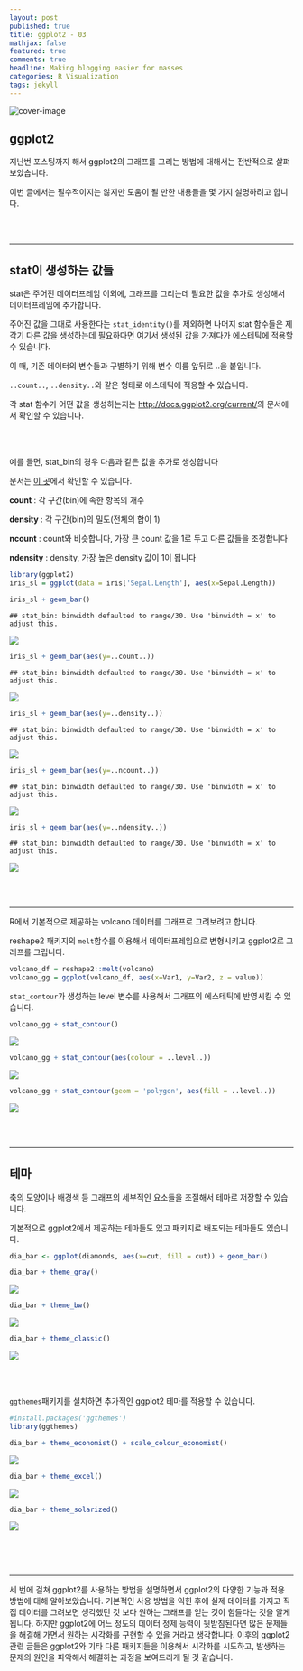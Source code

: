 ```yaml
---
layout: post
published: true
title: ggplot2 - 03
mathjax: false
featured: true
comments: true
headline: Making blogging easier for masses
categories: R Visualization
tags: jekyll
---
```


![cover-image](../../../images/desk-pen-ruler.jpg)

## ggplot2

지난번 포스팅까지 해서 ggplot2의 그래프를 그리는 방법에 대해서는 전반적으로 살펴보았습니다.

이번 글에서는 필수적이지는 않지만 도움이 될 만한 내용들을 몇 가지 설명하려고 합니다.

<br />
<br />

---

## stat이 생성하는 값들

stat은 주어진 데이터프레임 이외에, 그래프를 그리는데 필요한 값을 추가로 생성해서 데이터프레임에 추가합니다.

주어진 값을 그대로 사용한다는 `stat_identity()`를 제외하면 나머지 stat 함수들은 제각기 다른 값을 생성하는데 필요하다면 여기서 생성된 값을 가져다가 에스테틱에 적용할 수 있습니다. 

이 때, 기존 데이터의 변수들과 구별하기 위해 변수 이름 앞뒤로 ..을 붙입니다. 

`..count..`, `..density..`와 같은 형태로 에스테틱에 적용할 수 있습니다. 

각 stat 함수가 어떤 값을 생성하는지는 <http://docs.ggplot2.org/current/>의 문서에서 확인할 수 있습니다.


<br />
<br />

예를 들면, stat_bin의 경우 다음과 같은 값을 추가로 생성합니다

문서는 [이 곳](http://docs.ggplot2.org/current/stat_bin.html)에서 확인할 수 있습니다.

**count** : 각 구간(bin)에 속한 항목의 개수

**density** : 각 구간(bin)의 밀도(전체의 합이 1)
  
**ncount** : count와 비슷합니다, 가장 큰 count 값을 1로 두고 다른 값들을 조정합니다
  
**ndensity** : density, 가장 높은 density 값이 1이 됩니다


```r
library(ggplot2)
iris_sl = ggplot(data = iris['Sepal.Length'], aes(x=Sepal.Length))
```



```r
iris_sl + geom_bar()
```

```
## stat_bin: binwidth defaulted to range/30. Use 'binwidth = x' to adjust this.
```

![](http://dl.dropbox.com/s/8025u8kz400f100/unnamed-chunk-2-1.png)

```r
iris_sl + geom_bar(aes(y=..count..))
```

```
## stat_bin: binwidth defaulted to range/30. Use 'binwidth = x' to adjust this.
```

![](http://dl.dropbox.com/s/vpvbydcyo2hvxm4/unnamed-chunk-2-2.png)

```r
iris_sl + geom_bar(aes(y=..density..))
```

```
## stat_bin: binwidth defaulted to range/30. Use 'binwidth = x' to adjust this.
```

![](http://dl.dropbox.com/s/nysh8cy9zpj92ap/unnamed-chunk-2-3.png)

```r
iris_sl + geom_bar(aes(y=..ncount..))
```

```
## stat_bin: binwidth defaulted to range/30. Use 'binwidth = x' to adjust this.
```

![](http://dl.dropbox.com/s/rystjzu8zvg75gd/unnamed-chunk-2-4.png)

```r
iris_sl + geom_bar(aes(y=..ndensity..))
```

```
## stat_bin: binwidth defaulted to range/30. Use 'binwidth = x' to adjust this.
```

![](http://dl.dropbox.com/s/zfiic6cf3cx5xh2/unnamed-chunk-2-5.png)


<br />
<br />

---
R에서 기본적으로 제공하는 volcano 데이터를 그래프로 그려보려고 합니다.

reshape2 패키지의 `melt`함수를 이용해서 데이터프레임으로 변형시키고 ggplot2로 그래프를 그립니다.


```r
volcano_df = reshape2::melt(volcano)
volcano_gg = ggplot(volcano_df, aes(x=Var1, y=Var2, z = value))
```

`stat_contour`가 생성하는 level 변수를 사용해서 그래프의 에스테틱에 반영시킬 수 있습니다.


```r
volcano_gg + stat_contour()
```

![](http://dl.dropbox.com/s/3vo9jplrtk60tby/unnamed-chunk-4-1.png)

```r
volcano_gg + stat_contour(aes(colour = ..level..))
```

![](http://dl.dropbox.com/s/2o2agkxq60pbwzr/unnamed-chunk-4-2.png)

```r
volcano_gg + stat_contour(geom = 'polygon', aes(fill = ..level..))
```

![](http://dl.dropbox.com/s/0z6kigmg6rza0p3/unnamed-chunk-4-3.png)

<br />
<br />

---

## 테마

축의 모양이나 배경색 등 그래프의 세부적인 요소들을 조절해서 테마로 저장할 수 있습니다.

기본적으로 ggplot2에서 제공하는 테마들도 있고 패키지로 배포되는 테마들도 있습니다.


```r
dia_bar <- ggplot(diamonds, aes(x=cut, fill = cut)) + geom_bar()

dia_bar + theme_gray()
```

![](http://dl.dropbox.com/s/tqhivmv0cc9yf2u/unnamed-chunk-5-1.png)

```r
dia_bar + theme_bw()
```

![](http://dl.dropbox.com/s/hpdtj4mpleh01da/unnamed-chunk-5-2.png)

```r
dia_bar + theme_classic()
```

![](http://dl.dropbox.com/s/8yr132sms91n5za/unnamed-chunk-5-3.png)

<br />
<br />

`ggthemes`패키지를 설치하면 추가적인 ggplot2 테마를 적용할 수 있습니다.


```r
#install.packages('ggthemes')
library(ggthemes)

dia_bar + theme_economist() + scale_colour_economist()
```

![](http://dl.dropbox.com/s/34nrv61ywsi483u/unnamed-chunk-6-1.png)

```r
dia_bar + theme_excel()
```

![](http://dl.dropbox.com/s/wad7ly0io29mpvx/unnamed-chunk-6-2.png)

```r
dia_bar + theme_solarized()
```

![](http://dl.dropbox.com/s/rbb51wi0lcq41hg/unnamed-chunk-6-3.png)

<br />
<br />
<br />

---

세 번에 걸쳐 ggplot2를 사용하는 방법을 설명하면서 ggplot2의 다양한 기능과 적용 방법에 대해 알아보았습니다.
기본적인 사용 방법을 익힌 후에 실제 데이터를 가지고 직접 데이터를 그려보면 생각했던 것 보다 원하는 그래프를 얻는 것이 힘들다는 것을 알게 됩니다.
하지만 ggplot2에 어느 정도의 데이터 정제 능력이 뒷받침된다면 많은 문제들을 해결해 가면서 원하는 시각화를 구현할 수 있을 거라고 생각합니다.
이후의 ggplot2 관련 글들은 ggplot2와 기타 다른 패키지들을 이용해서 시각화를 시도하고, 발생하는 문제의 원인을 파악해서 해결하는 과정을 보여드리게 될 것 같습니다.
